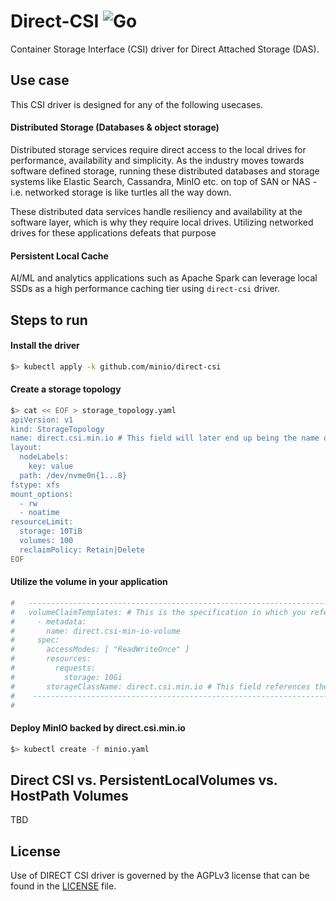 # Direct-CSI ![Go](https://github.com/minio/direct-csi/workflows/Go/badge.svg)
Container Storage Interface (CSI) driver for Direct Attached Storage (DAS).

## Use case

This CSI driver is designed for any of the following usecases.

#### Distributed Storage (Databases & object storage)

Distributed storage services require direct access to the local drives for performance, availability and simplicity. As the industry moves towards software defined storage, running these distributed databases and storage systems like Elastic Search, Cassandra, MinIO etc. on top of SAN or NAS - i.e. networked storage is like turtles all the way down. 

These distributed data services handle resiliency and availability at the software layer, which is why they require local drives. Utilizing networked drives for these applications defeats that purpose  

#### Persistent Local Cache 

AI/ML and analytics applications such as Apache Spark can leverage local SSDs as a high performance caching tier using `direct-csi` driver.

## Steps to run

#### Install the driver

```sh
$> kubectl apply -k github.com/minio/direct-csi
```

#### Create a storage topology
```sh
$> cat << EOF > storage_topology.yaml
apiVersion: v1
kind: StorageTopology
name: direct.csi.min.io # This field will later end up being the name of the storage class
layout: 
  nodeLabels:
    key: value
  path: /dev/nvme0n{1...8}
fstype: xfs
mount_options:
  - rw
  - noatime
resourceLimit:
  storage: 10TiB
  volumes: 100
  reclaimPolicy: Retain|Delete
EOF
```

#### Utilize the volume in your application
```sh
#   ------------------------------------------------------------------------------------------------
#   volumeClaimTemplates: # This is the specification in which you reference the StorageClass
#     - metadata:
#       name: direct.csi-min-io-volume
#     spec:
#       accessModes: [ "ReadWriteOnce" ]
#       resources:
#         requests:
#           storage: 10Gi
#       storageClassName: direct.csi.min.io # This field references the existing StorageClass
#    -----------------------------------------------------------------------------------------------
#
```

#### Deploy MinIO backed by direct.csi.min.io
```sh
$> kubectl create -f minio.yaml
```

## Direct CSI vs. PersistentLocalVolumes vs. HostPath Volumes

TBD


## License
Use of DIRECT CSI driver is governed by the AGPLv3 license that can be found in the [LICENSE](./LICENSE) file.
